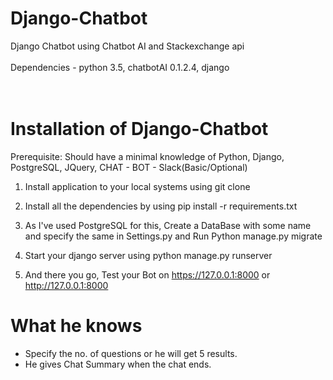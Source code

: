 # Django-Chatbot
Django Chatbot using Chatbot AI and Stackexchange api
<br/>
<br/>
Dependencies - python 3.5, chatbotAI 0.1.2.4, django
<br/>
<br/>
<br/>
# Installation of Django-Chatbot

Prerequisite: Should have a minimal knowledge of Python, Django, PostgreSQL, JQuery, CHAT - BOT - Slack(Basic/Optional)
 
1) Install application to your local systems using git clone <URL>
 
2) Install all the dependencies by using pip install -r requirements.txt

3) As I've used PostgreSQL for this, Create a DataBase with some name and specify the same in Settings.py and Run Python manage.py migrate

4) Start your django server using python manage.py runserver 

5) And there you go, Test your Bot on https://127.0.0.1:8000 or http://127.0.0.1:8000 

# What he knows
- Specify the no. of questions or he will get 5 results.
- He gives Chat Summary when the chat ends.
<br/>
<br/>
